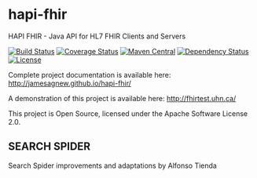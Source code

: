 hapi-fhir
=========

HAPI FHIR - Java API for HL7 FHIR Clients and Servers

[![Build Status](https://travis-ci.org/jamesagnew/hapi-fhir.svg?branch=master)](https://travis-ci.org/jamesagnew/hapi-fhir)
[![Coverage Status](https://coveralls.io/repos/jamesagnew/hapi-fhir/badge.svg?branch=master&service=github)](https://coveralls.io/github/jamesagnew/hapi-fhir?branch=master)
[![Maven Central](https://maven-badges.herokuapp.com/maven-central/ca.uhn.hapi.fhir/hapi-fhir-base/badge.svg)](http://search.maven.org/#search|ga|1|ca.uhn.hapi.fhir)
[![Dependency Status](https://www.versioneye.com/user/projects/55e1d0d9c6d8f2001c00043e/badge.svg?style=flat)](https://www.versioneye.com/user/projects/55e1d0d9c6d8f2001c00043e)
[![License](https://img.shields.io/badge/license-apache%202.0-60C060.svg)](http://jamesagnew.github.io/hapi-fhir/license.html)

Complete project documentation is available here:
http://jamesagnew.github.io/hapi-fhir/

A demonstration of this project is available here:
http://fhirtest.uhn.ca/

This project is Open Source, licensed under the Apache Software License 2.0.

## SEARCH SPIDER

Search Spider improvements and adaptations by Alfonso Tienda
